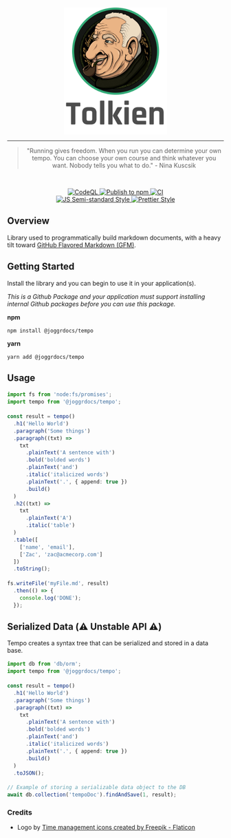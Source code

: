 <div>
    <p align="center">
        <img src="./logo.png" align="center" width="240" />
    </p>
    <hr>
    <blockquote align="center">
        "Running gives freedom. When you run you can determine your own tempo. You can choose your own course and think whatever you want. Nobody tells you what to do." - Nina Kuscsik
    </blockquote>
</div>

<br>

<p align="center">
  <a href="https://github.com/joggrdocs/tempo/actions/workflows/github-code-scanning/codeql">
    <img alt="CodeQL" src="https://github.com/joggrdocs/tempo/actions/workflows/github-code-scanning/codeql/badge.svg">
  </a>
  <a href="https://github.com/joggrdocs/tempo/actions/workflows/npm-publish.yaml">
    <img alt="Publish to npm" src="https://github.com/joggrdocs/tempo/actions/workflows/npm-publish.yaml/badge.svg">
  </a>
  <a href="https://github.com/joggrdocs/tempo/actions/workflows/ci.yaml">
    <img alt="CI" src="https://github.com/joggrdocs/tempo/actions/workflows/ci.yaml/badge.svg">
  </a>
  <br/>
  <a href="https://github.com/standard/semistandard">
    <img alt="JS Semi-standard Style" src="https://img.shields.io/badge/code%20style-semistandard-brightgreen.svg">
  </a>
  <a href="https://github.com/prettier/prettier">
    <img alt="Prettier Style" src="https://img.shields.io/badge/code_style-prettier-ff69b4.svg?style=flat-square">
  </a>
</p>

## Overview

Library used to programmatically build markdown documents, with a heavy tilt toward [GitHub Flavored Markdown (GFM)](https://github.github.com/gfm/).

## Getting Started

Install the library and you can begin to use it in your application(s).

_This is a Github Package and your application must support installing internal Github packages before you can use this package._

**npm**

```shell
npm install @joggrdocs/tempo
```

**yarn**

```shell
yarn add @joggrdocs/tempo
```

## Usage

```typescript
import fs from 'node:fs/promises';
import tempo from '@joggrdocs/tempo';

const result = tempo()
  .h1('Hello World')
  .paragraph('Some things')
  .paragraph((txt) => 
    txt
      .plainText('A sentence with')
      .bold('bolded words')
      .plainText('and')
      .italic('italicized words')
      .plainText('.', { append: true })
      .build()
  )
  .h2((txt) => 
    txt 
      .plainText('A')
      .italic('table')
  )
  .table([
    ['name', 'email'],
    ['Zac', 'zac@acmecorp.com']
  ])
  .toString();

fs.writeFile('myFile.md', result)
  .then(() => {
    console.log('DONE');
  });
```

## Serialized Data (⚠️ Unstable API ⚠️)

Tempo creates a syntax tree that can be serialized and stored in a data base.

```typescript
import db from 'db/orm';
import tempo from '@joggrdocs/tempo';

const result = tempo()
  .h1('Hello World')
  .paragraph('Some things')
  .paragraph((txt) => 
    txt
      .plainText('A sentence with')
      .bold('bolded words')
      .plainText('and')
      .italic('italicized words')
      .plainText('.', { append: true })
      .build()
  )
  .toJSON();

// Example of storing a serializable data object to the DB
await db.collection('tempoDoc').findAndSave(1, result);
```

### Credits

- Logo by [Time management icons created by Freepik - Flaticon](https://www.flaticon.com/free-icons/time-management)
